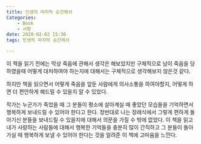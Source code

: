 ```yaml
---
title: 인생의 마지막 순간에서 
Categories:
    - Book
    - 서평
date: 2020-02-02 15:30
tags: 인생의 마지막 순간에서

---
```

 이 책을 읽기 전에는 막상 죽음에 관해서 생각은 해보았지만 구체적으로 남이 죽음을 당하였을때 어떻게 대처하여야 하는지에 대해서는 구체적으로 생각해보지 않은것 같다.

 하지만 책을 읽으면서 어떻게 죽음을 앞둔 사람에게 의사소통을 하여야할지, 어떻게 하면 더 편안하게 해드릴 수 있을지 알 수 있었다.

 작가는 누군가가 죽었을 때 그 분들이 평소에 살아계실 때 좋았던 모습들을 기억하면서 행복하게 보내드릴 수 있어야 한다고 한다. 정반대로 나는 장례식에서 그렇게 편하게 돌아기신 분들을 보내드릴 수 있을지에 대해서 의문을 가질 수 밖에 없었다. 이 책을 읽고 내가 사랑하는 사람들에 대해서 행복한 기억들을 충분히 많이 간직하고 그 분들이 돌아가실 때 행복하게 보낼 수 있어야 한다는 것을 알려준 이 책에 고마움을 느낀다. 
